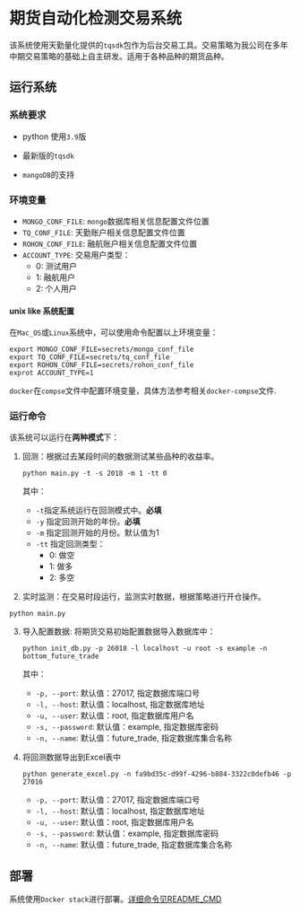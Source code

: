 # 期货自动化检测交易系统

该系统使用天勤量化提供的`tqsdk`包作为后台交易工具。交易策略为我公司在多年中期交易策略的基础上自主研发。适用于各种品种的期货品种。

## 运行系统

### 系统要求

* python 使用`3.9`版

* 最新版的`tqsdk`

* `mangoDB`的支持

### 环境变量

* `MONGO_CONF_FILE`: `mongo`数据库相关信息配置文件位置
* `TQ_CONF_FILE`: 天勤账户相关信息配置文件位置
* `ROHON_CONF_FILE`: 融航账户相关信息配置文件位置
* `ACCOUNT_TYPE`: 交易用户类型：
  * 0: 测试用户
  * 1: 融航用户
  * 2: 个人用户

#### unix like 系统配置

在`Mac_OS`或`Linux`系统中，可以使用命令配置以上环境变量：

```
export MONGO_CONF_FILE=secrets/mongo_conf_file
export TQ_CONF_FILE=secrets/tq_conf_file
export ROHON_CONF_FILE=secrets/rohon_conf_file
exprot ACCOUNT_TYPE=1
```

`docker`在`compse`文件中配置环境变量，具体方法参考相关`docker-compse`文件.

### 运行命令

该系统可以运行在**两种模式**下：

1. 回测：根据过去某段时间的数据测试某些品种的收益率。

   `python main.py -t -s 2018 -m 1 -tt 0`

   其中：

   * `-t`指定系统运行在回测模式中。**必填**
   * `-y` 指定回测开始的年份。**必填**
   * `-m` 指定回测开始的月份。默认值为1
   * `-tt` 指定回测类型：
     * 0: 做空
     * 1: 做多
     * 2: 多空

2. 实时监测：在交易时段运行，监测实时数据，根据策略进行开仓操作。

```
python main.py
```

3. 导入配置数据: 将期货交易初始配置数据导入数据库中：

    `python init_db.py -p 26018 -l localhost -u root -s example -n bottom_future_trade`

    其中：

    * `-p, --port`: 默认值：27017, 指定数据库端口号
    * `-l, --host`: 默认值：localhost, 指定数据库地址
    * `-u, --user`: 默认值：root, 指定数据库用户名
    * `-s, --password`: 默认值：example, 指定数据库密码
    * `-n, --name`: 默认值：future_trade, 指定数据库集合名称

4. 将回测数据导出到Excel表中

    `python generate_excel.py -n fa9bd35c-d99f-4296-b884-3322c0defb46 -p 27016`

    * `-p, --port`: 默认值：27017, 指定数据库端口号
    * `-l, --host`: 默认值：localhost, 指定数据库地址
    * `-u, --user`: 默认值：root, 指定数据库用户名
    * `-s, --password`: 默认值：example, 指定数据库密码
    * `-n, --name`: 默认值：future_trade, 指定数据库集合名称

## 部署

系统使用`Docker stack`进行部署。[详细命令见README_CMD](README_CMD.md)
